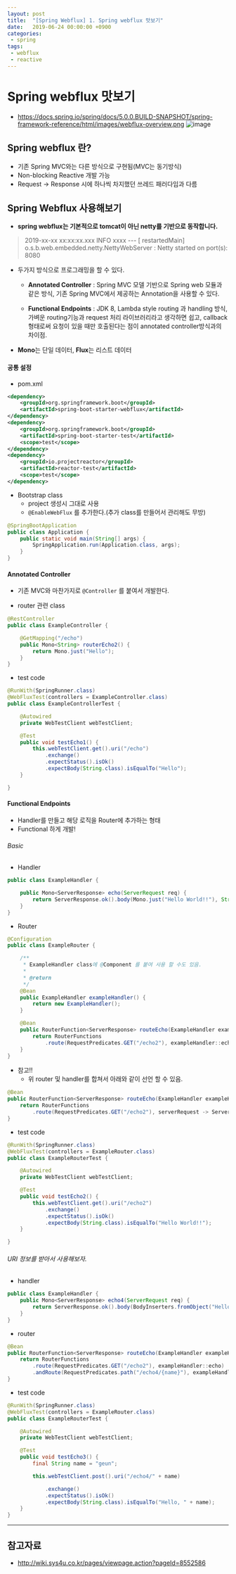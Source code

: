 ```yaml
---
layout: post
title:  "[Spring Webflux] 1. Spring webflux 맛보기"
date:   2019-06-24 00:00:00 +0900
categories:
 - spring
tags: 
 - webflux
 - reactive
---
```

# Spring webflux 맛보기
- https://docs.spring.io/spring/docs/5.0.0.BUILD-SNAPSHOT/spring-framework-reference/html/images/webflux-overview.png
![image](https://user-images.githubusercontent.com/13219787/59997355-dc31f380-9697-11e9-9fc4-942e2f2422c3.png)

## Spring webflux 란?
- 기존 Spring MVC와는 다른 방식으로 구현됨(MVC는 동기방식)
- Non-blocking Reactive 개발 가능
- Request -> Response 시에 하나씩 차지했던 쓰레드 패러다임과 다름

## Spring Webflux 사용해보기
- **spring webflux는 기본적으로 tomcat이 아닌 netty를 기반으로 동작합니다.**

> 2019-xx-xx xx:xx:xx.xxx  INFO xxxx --- [  restartedMain] o.s.b.web.embedded.netty.NettyWebServer  : Netty started on port(s): 8080

- 두가지 방식으로 프로그래밍을 할 수 있다.
    - **Annotated Controller** : Spring MVC 모델 기반으로 Spring web 모듈과 같은 방식, 기존 Spring MVC에서 제공하는 Annotation을 사용할 수 있다.

    - **Functional Endpoints** : JDK 8, Lambda style routing 과 handling 방식, 가벼운 routing기능과 request 처리 라이브러리라고 생각하면 쉽고, callback형태로써 요청이 있을 때만 호출된다는 점이 annotated controller방식과의 차이점.

- **Mono**는 단일 데이터, **Flux**는 리스트 데이터

#### 공통 설정
- pom.xml
```xml
<dependency>
	<groupId>org.springframework.boot</groupId>
	<artifactId>spring-boot-starter-webflux</artifactId>
</dependency>
<dependency>
	<groupId>org.springframework.boot</groupId>
	<artifactId>spring-boot-starter-test</artifactId>
	<scope>test</scope>
</dependency>
<dependency>
	<groupId>io.projectreactor</groupId>
	<artifactId>reactor-test</artifactId>
	<scope>test</scope>
</dependency>
```
- Bootstrap class
    - project 생성시 그대로 사용
    - `@EnableWebFlux` 를 추가한다.(추가 class를 만들어서 관리해도 무방)

```java
@SpringBootApplication
public class Application {
	public static void main(String[] args) {
		SpringApplication.run(Application.class, args);
	}
}
```

#### Annotated Controller
- 기존 MVC와 마찬가지로 `@Controller` 를 붙여서 개발한다.

- router 관련 class

```java
@RestController
public class ExampleController {

	@GetMapping("/echo")
	public Mono<String> routerEcho2() {
		return Mono.just("Hello");
	}
}
```
- test code

```java
@RunWith(SpringRunner.class)
@WebFluxTest(controllers = ExampleController.class)
public class ExampleControllerTest {

	@Autowired
	private WebTestClient webTestClient;

	@Test
	public void testEcho1() {
		this.webTestClient.get().uri("/echo")
			.exchange()
			.expectStatus().isOk()
			.expectBody(String.class).isEqualTo("Hello");
	}

}
```

#### Functional Endpoints
- Handler를 만들고 해당 로직을 Router에 추가하는 형태
- Functional 하게 개발!

###### Basic
- Handler

```java
public class ExampleHandler {

	public Mono<ServerResponse> echo(ServerRequest req) {
		return ServerResponse.ok().body(Mono.just("Hello World!!"), String.class);
	}
}
```

- Router

```java
@Configuration
public class ExampleRouter {

	/**
	 * ExampleHandler class에 @Component 를 붙여 사용 할 수도 있음.
	 *
	 * @return
	 */
	@Bean
	public ExampleHandler exampleHandler() {
		return new ExampleHandler();
	}

	@Bean
	public RouterFunction<ServerResponse> routeEcho(ExampleHandler exampleHandler) {
		return RouterFunctions
			.route(RequestPredicates.GET("/echo2"), exampleHandler::echo);
	}
}
```

- 참고!!
    - 위 router 및 handler를 합쳐서 아래와 같이 선언 할 수 있음.

```java
@Bean
public RouterFunction<ServerResponse> routeEcho(ExampleHandler exampleHandler) {
	return RouterFunctions
		.route(RequestPredicates.GET("/echo2"), serverRequest -> ServerResponse.ok().body(Mono.just("Hello World!!"), String.class));
}
```

- test code

```java
@RunWith(SpringRunner.class)
@WebFluxTest(controllers = ExampleRouter.class)
public class ExampleRouterTest {

	@Autowired
	private WebTestClient webTestClient;

	@Test
	public void testEcho2() {
		this.webTestClient.get().uri("/echo2")
			.exchange()
			.expectStatus().isOk()
			.expectBody(String.class).isEqualTo("Hello World!!");
	}

}
```

###### URI 정보를 받아서 사용해보자.
- handler

```java
public class ExampleHandler {
	public Mono<ServerResponse> echo4(ServerRequest req) {
		return ServerResponse.ok().body(BodyInserters.fromObject("Hello, " + req.pathVariable("name")));
	}
}
```

- router

```java
@Bean
public RouterFunction<ServerResponse> routeEcho(ExampleHandler exampleHandler) {
	return RouterFunctions
		.route(RequestPredicates.GET("/echo2"), exampleHandler::echo)
		.andRoute(RequestPredicates.path("/echo4/{name}"), exampleHandler::echo4);
}
```

- test code

```java
@RunWith(SpringRunner.class)
@WebFluxTest(controllers = ExampleRouter.class)
public class ExampleRouterTest {

	@Autowired
	private WebTestClient webTestClient;

	@Test
	public void testEcho3() {
		final String name = "geun";

		this.webTestClient.post().uri("/echo4/" + name)

			.exchange()
			.expectStatus().isOk()
			.expectBody(String.class).isEqualTo("Hello, " + name);
	}
}
```

---

## 참고자료
- http://wiki.sys4u.co.kr/pages/viewpage.action?pageId=8552586

